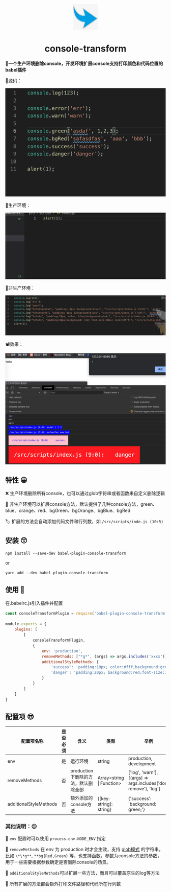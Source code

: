 <div align="center">
  <a href="#">
    <img src="public/app-icons/icon.jpg"  width="80px" height="80px">
  </a>
  <h1 align="center">
    console-transform
  </h1>
</div>

**:rainbow:一个生产环境删除console，开发环境扩展console支持打印颜色和代码位置的babel插件**


🌰源码：

![](./public/source-code.jpg)

🌰生产环境：

![](./public/production-env-code.jpg)

🌰非生产环境：

![](./public/other-env-code.jpg)

:film_projector:效果：

![](./public/other-env.jpg)

## 特性 :grinning:

:x: 生产环境删除所有console，也可以通过glob字符串或者函数来自定义删除逻辑

:rainbow: 非生产环境可以扩展console方法，默认提供了几种console方法，green、blue、orange、red、bgGreen、bgOrange、bgBlue、bgRed

🏷️ 扩展的方法会自动添加代码文件和行列数，如 `/src/scripts/inde.js (10:5)`

## 安装 :kissing_smiling_eyes:

```
npm install --save-dev babel-plugin-console-transform
```
or
```
yarn add --dev babel-plugin-console-transform
```

## 使用 :thinking:

在.babelrc.js引入插件并配置

```javascript
const consoleTransformPlugin = require('babel-plugin-console-transform');

module.exports = {
    plugins: [
        [
            consoleTransformPlugin,
            {
                env: 'production',
                removeMethods: ["*g*", (args) => args.includes('xxxx')],
                additionalStyleMethods: {
                    'success': 'padding:10px; color:#fff;background:green;',
                    'danger': 'padding:20px; background:red;font-size:30px; color:#fff;'
                }
            }
        ]
    ]
}
```

## 配置项 :sunglasses:

| **配置项名称** | **是否必须** | **含义** | **类型** | **举例** |  
| --- | --- | --- | --- | --- |  
| env | 是 | 运行环境 | string | production, development|  
| removeMethods  | 否 | production下删除的方法，默认删除全部 | Array<string \| Function> |  ['log', 'warn'], [(args) => args.includes('dont remove'), 'log']
| additionalStyleMethods | 否  | 额外添加的console方法 | {[key: string]: string}|  {'success': 'background: green;'}|

### 其他说明：:unamused:

 :tomato: `env` 配置时可以使用 `process.env.NODE_ENV` 指定

 :kiwi_fruit: `removeMethods` 在 env 为 production 时才会生效，支持 [glob模式](https://github.com/mrmlnc/fast-glob#basic-syntax) 的字符串，比如 `\*\*g**`, `**bg{Red,Green}` 等，也支持函数，参数为console方法的参数，用于一些需要根据参数确定是否删除console的场景。

 :peach: `additionalStyleMethods`可以扩展一些方法，而且可以覆盖原生的log等方法

 :grapes: 所有扩展的方法都会额外打印文件路径和代码所在行列数
   

   

